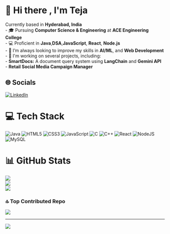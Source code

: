 # 💫 Hi there , I'm Teja
Currently based in **Hyderabad, India**  <br>- 🎓 Pursuing **Computer Science & Engineering** at **ACE Engineering College**  <br>- 💻 Proficient in **Java**,**DSA**,**JavaScript**, **React**, **Node.js**  <br>- 🔧 I’m always looking to improve my skills in **AI/ML**, and **Web Development**  <br>- 🚀 I'm working on several projects, including:<br>  - **SmartDocs:** A document query system using **LangChain** and **Gemini API**    <br>  - **Retail Social Media Campaign Manager** 


## 🌐 Socials
[![LinkedIn](https://img.shields.io/badge/LinkedIn-%230077B5.svg?logo=linkedin&logoColor=white)](https://linkedin.com/in/linkedin.com/in/rks-teja/) 

# 💻 Tech Stack
![Java](https://img.shields.io/badge/java-%23ED8B00.svg?style=for-the-badge&logo=openjdk&logoColor=white) ![HTML5](https://img.shields.io/badge/html5-%23E34F26.svg?style=for-the-badge&logo=html5&logoColor=white) ![CSS3](https://img.shields.io/badge/css3-%231572B6.svg?style=for-the-badge&logo=css3&logoColor=white) ![JavaScript](https://img.shields.io/badge/javascript-%23323330.svg?style=for-the-badge&logo=javascript&logoColor=%23F7DF1E) ![C](https://img.shields.io/badge/c-%2300599C.svg?style=for-the-badge&logo=c&logoColor=white) ![C++](https://img.shields.io/badge/c++-%2300599C.svg?style=for-the-badge&logo=c%2B%2B&logoColor=white) ![React](https://img.shields.io/badge/react-%2320232a.svg?style=for-the-badge&logo=react&logoColor=%2361DAFB) ![NodeJS](https://img.shields.io/badge/node.js-6DA55F?style=for-the-badge&logo=node.js&logoColor=white) ![MySQL](https://img.shields.io/badge/mysql-4479A1.svg?style=for-the-badge&logo=mysql&logoColor=white)
# 📊 GitHub Stats
![](https://github-readme-stats.vercel.app/api?username=teja-rks&theme=dark&hide_border=false&include_all_commits=false&count_private=false)<br/>
![](https://github-readme-streak-stats.herokuapp.com/?user=teja-rks&theme=dark&hide_border=false)<br/>
![](https://github-readme-stats.vercel.app/api/top-langs/?username=teja-rks&theme=dark&hide_border=false&include_all_commits=false&count_private=false&layout=compact)

### 🔝 Top Contributed Repo
![](https://github-contributor-stats.vercel.app/api?username=teja-rks&limit=5&theme=dark&combine_all_yearly_contributions=true)

---
[![](https://visitcount.itsvg.in/api?id=teja-rks&icon=0&color=0)](https://visitcount.itsvg.in)

<!-- Proudly created with GPRM ( https://gprm.itsvg.in ) -->
